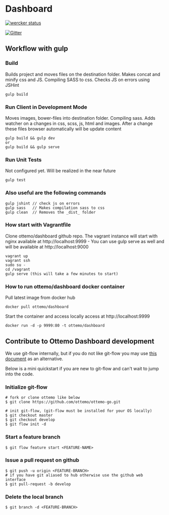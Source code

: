 Dashboard
=========

[![wercker status](https://app.wercker.com/status/0d1dbce7b17a8fc14016760e30709afc/m "wercker status")](https://app.wercker.com/project/bykey/0d1dbce7b17a8fc14016760e30709afc)

[![Gitter](https://badges.gitter.im/Join%20Chat.svg)](https://gitter.im/ottemo/dash?utm_source=badge&utm_medium=badge&utm_campaign=pr-badge&utm_content=badge)



## Workflow with gulp

### Build
Builds project and moves files on the destination folder. Makes concat and minify css and JS. Compiling SASS to css. Checks JS on errors using JSHint

    gulp build

### Run Client in Development Mode
Moves images, bower-files into destination folder. Compiling sass. Adds watcher on a changes in css, scss, js, html and images. After a change these files browser automatically will be update  content

    gulp build && gulp dev
    or
    gulp build && gulp serve

### Run Unit Tests
Not configured yet. Will be realized in the near future

    gulp test

### Also useful are the following commands
    gulp jshint // check js on errors
    gulp sass   // Makes compilation sass to css
    gulp clean  // Removes the _dist_ folder

### How start with Vagrantfile
Clone ottemo/dashboard github repo. The vagrant instance will start with nginx available at http://localhost:9999 - You can use gulp serve as well and will be available at http://localhost:9000

    vagrant up
    vagrant ssh
    sudo su -
    cd /vagrant
    gulp serve (this will take a few minutes to start)

### How to run ottemo/dashboard docker container
Pull latest image from docker hub

    docker pull ottemo/dashboard

Start the container and access locally access at http://localhost:9999

    docker run -d -p 9999:80 -t ottemo/dashboard

## Contribute to Ottemo Dashboard development
We use git-flow internally, but if you do not like git-flow you may use [this document](CONTRIBUTOR.md) as an alternative.

Below is a mini quickstart if you are new to git-flow and can't wait to jump into the code.

### Initialize git-flow

    # fork or clone ottemo like below
    $ git clone https://github.com/ottemo/ottemo-go.git

    # init git-flow, (git-flow must be installed for your OS locally)
    $ git checkout master
    $ git checkout develop
    $ git flow init -d

### Start a feature branch
    $ git flow feature start <FEATURE-NAME>

### Issue a pull request on github
    $ git push -u origin <FEATURE-BRANCH>
    # if you have git aliased to hub otherwise use the github web interface
    $ git pull-request -b develop

### Delete the local branch
    $ git branch -d <FEATURE-BRANCH>
